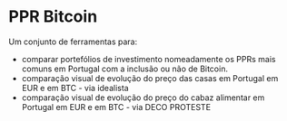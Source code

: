 # PPR Bitcoin

Um conjunto de ferramentas para:
 - comparar portefólios de investimento nomeadamente os PPRs mais comuns em Portugal com a inclusão ou não de Bitcoin.
 - comparação visual de evolução do preço das casas em Portugal em EUR e em BTC - via idealista
 - comparação visual de evolução do preço do cabaz alimentar em Portugal em EUR e em BTC - via DECO PROTESTE